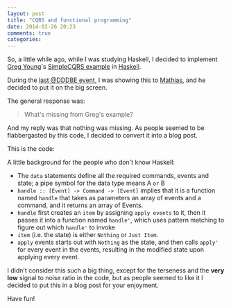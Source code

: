 ```yaml
---
layout: post
title: "CQRS and functional programming"
date: 2014-02-26 20:23
comments: true
categories: 
---
```

So, a little while ago, while I was studying Haskell, I decided to implement [Greg Young](https://twitter.com/gregyoung)'s 
[SimpleCQRS example](https://github.com/gregoryyoung/m-r/tree/master/SimpleCQRS) in [Haskell](http://www.haskell.org/).

During the [last @DDDBE event](http://www.eventbrite.com/e/dddbe-5-ddd-basics-registration-9912037170), I was showing this to 
[Mathias](https://twitter.com/mathiasverraes), and he decided to put it on the big screen.

The general response was:

> What's missing from Greg's example?

And my reply was that nothing was missing. As people seemed to be flabbergasted by this code, I decided to convert it into a blog post. 

This is the code:

<script src="https://gist.github.com/ToJans/8219629.js"></script>

A little background for the people who don't know Haskell:

- The `data` statements define all the required commands, events and state; a pipe symbol for the data type means A `or` B
- `handle :: [Event] -> Command -> [Event]` implies that it is a function named `handle` that takes as parameters an array of events and a command, 
and it returns an array of Events.
- `handle` first creates an `item` by assigning `apply events` to it, then it passes it into a function named `handle'`, which uses pattern matching 
to figure out which `handle'` to invoke
- `item` (i.e. the state) is either `Nothing` or `Just Item`.
- `apply` events starts out with `Nothing` as the state, and then calls `apply'` for every event in the events, resulting in the modified state upon 
applying every event.

I didn't consider this such a big thing, except for the terseness and the **very low** signal to noise ratio in the code, but as people seemed to like it
I decided to put this in a blog post for your enjoyment.

Have fun!
